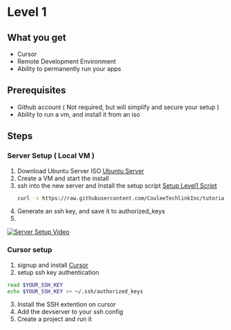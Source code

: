 # Level 1

## What you get
* Cursor
* Remote Development Environment
* Ability to permanently run your apps

## Prerequisites
* Github account ( Not required, but will simplify and secure your setup )
* Ability to run a vm, and install it from an iso

## Steps
### Server Setup ( Local VM )
1) Download Ubuntu Server ISO [Ubuntu Server](https://ubuntu.com/download/server)
2) Create a VM and start the install
3) ssh into the new server and Install the setup script [Setup Level1 Script](https://raw.githubusercontent.com/CouleeTechlinkInc/tutorial-devsetup/refs/heads/main/setup_level1.sh)
   ```bash
   curl -s https://raw.githubusercontent.com/CouleeTechlinkInc/tutorial-devsetup/refs/heads/main/setup_level1.sh | bash
   ```
4) Generate an ssh key, and save it to authorized_keys
5) 
[![Server Setup Video](https://img.youtube.com/vi/GB794V0SRHs/0.jpg)](https://youtu.be/GB794V0SRHs)


### Cursor setup
1) signup and install  [Cursor](https://www.cursor.com/)
2) setup ssh key authentication
 ```bash
read $YOUR_SSH_KEY
echo $YOUR_SSH_KEY >> ~/.ssh/authorized_keys
```  
3) Install the SSH extention on cursor
4) Add the devserver to your ssh config
5) Create a project and run it 
   
